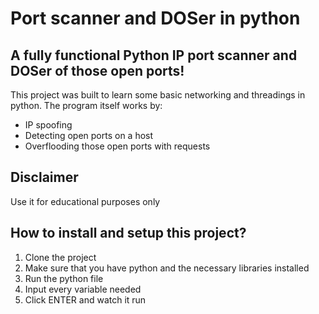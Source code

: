 # Port scanner and DOSer in python

## A fully functional Python IP port scanner and DOSer of those open ports!

This project was built to learn some basic networking and threadings in python. The program itself works by:

* IP spoofing
* Detecting open ports on a host
* Overflooding those open ports with requests

## Disclaimer

Use it for educational purposes only

## How to install and setup this project?

1. Clone the project
2. Make sure that you have python and the necessary libraries installed
3. Run the python file
4. Input every variable needed
5. Click ENTER and watch it run
